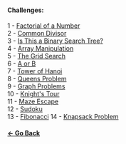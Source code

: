 #### Challenges:

1 - [Factorial of a Number](https://www.hackerrank.com/challenges/extra-long-factorials/problem)  
2 - [Common Divisor](https://www.hackerrank.com/challenges/common-divisors/problem)  
3 - [Is This a Binary Search Tree?](https://www.hackerrank.com/challenges/is-binary-search-tree/problem)  
4 - [Array Manipulation](https://www.hackerrank.com/challenges/crush/problem)  
5 - [The Grid Search](https://www.hackerrank.com/challenges/the-grid-search/problem)  
6 - [A or B](https://www.hackerrank.com/challenges/aorb/problem)  
7 - [Tower of Hanoi](https://www.codewars.com/kata/towers-of-hanoi)  
8 - [Queens Problem](https://www.hackerrank.com/challenges/queens-on-board/problem)  
9 - [Graph Problems](https://www.hackerrank.com/domains/algorithms?filters%5Bsubdomains%5D%5B%5D=graph-theory)  
10 - [Knight's Tour](https://www.hackerrank.com/contests/ieee-excavation-1-0/challenges/knights-tour)  
11 - [Maze Escape](https://www.hackerrank.com/challenges/maze-escape)  
12 - [Sudoku](https://www.hackerrank.com/challenges/sudoku/problem)  
13 - [Fibonacci](https://www.hackerrank.com/challenges/fibonacci-fp/problem)
14 - [Knapsack Problem](https://www.hackerrank.com/challenges/unbounded-knapsack/problem)


#### [<- Go Back](https://github.com/VSPPedro/hciimps#hciimpshow-can-i-improve-my-programming-skills)
